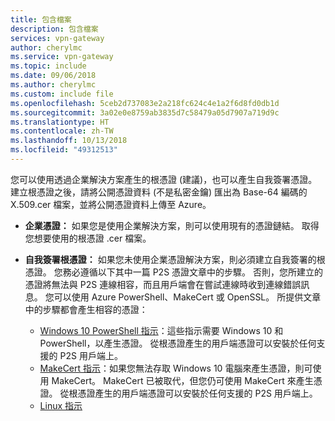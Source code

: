 ```yaml
---
title: 包含檔案
description: 包含檔案
services: vpn-gateway
author: cherylmc
ms.service: vpn-gateway
ms.topic: include
ms.date: 09/06/2018
ms.author: cherylmc
ms.custom: include file
ms.openlocfilehash: 5ceb2d737083e2a218fc624c4e1a2f6d8fd0db1d
ms.sourcegitcommit: 3a02e0e8759ab3835d7c58479a05d7907a719d9c
ms.translationtype: HT
ms.contentlocale: zh-TW
ms.lasthandoff: 10/13/2018
ms.locfileid: "49312513"
---
```

您可以使用透過企業解決方案產生的根憑證 (建議)，也可以產生自我簽署憑證。 建立根憑證之後，請將公開憑證資料 (不是私密金鑰) 匯出為 Base-64 編碼的 X.509.cer 檔案，並將公開憑證資料上傳至 Azure。

* **企業憑證：** 如果您是使用企業解決方案，則可以使用現有的憑證鏈結。 取得您想要使用的根憑證 .cer 檔案。
* **自我簽署根憑證：** 如果您未使用企業憑證解決方案，則必須建立自我簽署的根憑證。 您務必遵循以下其中一篇 P2S 憑證文章中的步驟。 否則，您所建立的憑證將無法與 P2S 連線相容，而且用戶端會在嘗試連線時收到連線錯誤訊息。 您可以使用 Azure PowerShell、MakeCert 或 OpenSSL。 所提供文章中的步驟都會產生相容的憑證：

  * [Windows 10 PowerShell 指示](../articles/vpn-gateway/vpn-gateway-certificates-point-to-site.md)：這些指示需要 Windows 10 和 PowerShell，以產生憑證。 從根憑證產生的用戶端憑證可以安裝於任何支援的 P2S 用戶端上。
  * [MakeCert 指示](../articles/vpn-gateway/vpn-gateway-certificates-point-to-site-makecert.md)：如果您無法存取 Windows 10 電腦來產生憑證，則可使用 MakeCert。 MakeCert 已被取代，但您仍可使用 MakeCert 來產生憑證。 從根憑證產生的用戶端憑證可以安裝於任何支援的 P2S 用戶端上。
  * [Linux 指示](../articles/vpn-gateway/vpn-gateway-certificates-point-to-site-linux.md)

